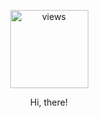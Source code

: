 <p align="middle">
<a href="https://github.com/rameez2005"><img alt="views" title="Github views" src="https://komarev.com/ghpvc/?username=rameez2005&style=flat-circle" width="125"/></a>

<p align="middle">
Hi, there!
